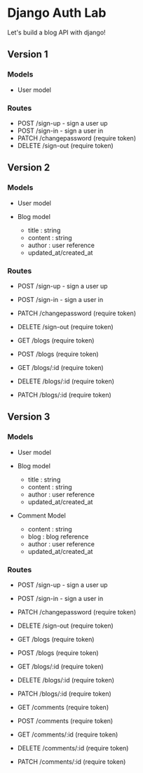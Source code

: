 # Django Auth Lab

Let's build a blog API with django!

## Version 1

### Models

- User model

### Routes

- POST /sign-up - sign a user up
- POST /sign-in - sign a user in
- PATCH /changepassword (require token)
- DELETE /sign-out (require token)

## Version 2

### Models

- User model

- Blog model
  - title : string
  - content : string
  - author : user reference
  - updated_at/created_at


### Routes

- POST /sign-up - sign a user up
- POST /sign-in - sign a user in
- PATCH /changepassword (require token)
- DELETE /sign-out (require token)

- GET /blogs (require token)
- POST /blogs (require token)
- GET /blogs/:id (require token)
- DELETE /blogs/:id (require token)
- PATCH /blogs/:id (require token)

## Version 3

### Models

- User model

- Blog model
  - title : string
  - content : string
  - author : user reference
  - updated_at/created_at

- Comment Model
  - content : string
  - blog : blog reference
  - author : user reference
  - updated_at/created_at

### Routes

- POST /sign-up - sign a user up
- POST /sign-in - sign a user in
- PATCH /changepassword (require token)
- DELETE /sign-out (require token)

- GET /blogs (require token)
- POST /blogs (require token)
- GET /blogs/:id (require token)
- DELETE /blogs/:id (require token)
- PATCH /blogs/:id (require token)

- GET /comments (require token)
- POST /comments (require token)
- GET /comments/:id (require token)
- DELETE /comments/:id (require token)
- PATCH /comments/:id (require token)
